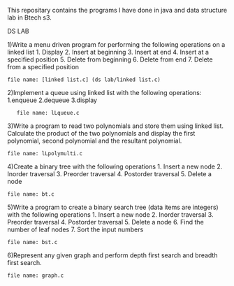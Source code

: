 This repositary contains the programs I have done in java and data structure lab in Btech s3.

DS LAB


1)Write a menu driven program for performing the following operations on a linked list
	1. Display
	2. Insert at beginning
	3. Insert at end
	4. Insert at a specified position
	5. Delete from beginning
	6. Delete from end
	7. Delete from a specified position

	file name: [linked list.c] (ds lab/linked list.c)


2)Implement a queue using linked list with the following operations: 1.enqueue 2.dequeue 3.display
      
       file name: lLqueue.c

3)Write a program to read two polynomials and store them using linked list. Calculate the product of the two
 polynomials and display the first polynomial, second polynomial and the resultant polynomial.
 

	file name: lLpolymulti.c


4)Create a binary tree with the following operations
	1. Insert a new node
	2. Inorder traversal
	3. Preorder traversal
	4. Postorder traversal
	5. Delete a node	

	file name: bt.c

5)Write a program to create a binary search tree (data items are integers) with the following operations
	1. Insert a new node
	2. Inorder traversal
	3. Preorder traversal
	4. Postorder traversal
	5. Delete a node
	6. Find the number of leaf nodes
	7. Sort the input numbers

	file name: bst.c

6)Represent any given graph and perform depth first search and breadth first search.

	file name: graph.c
